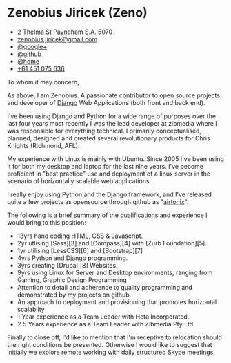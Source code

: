 # Zenobius Jiricek (Zeno)

* 2 Thelma St Payneham S.A. 5070
* [zenobius.jiricek@gmail.com](mailto://zenobius.jiricek@gmail.com)
* [@google+](http://plus.google.com/+zenobiusjiricek)
* [@github](http://github.com/airtonix/)
* [@home](http://zenobi.us/)
* [+61 451 075 636](tel://+61451075636)

To whom it may concern,

As above, I am Zenobius. A passionate contributor to open source projects and developer of [Django][1] Web Applications (both front and back end).

I've been using Django and Python for a wide range of purposes over the last four years most recently I was the lead developer at zibmedia where I was responsible for everything technical. I primarily conceptualised, planned, designed and created several revolutionary products for Chris Knights (Richmond, AFL).

My experience with Linux is mainly with Ubuntu. Since 2005 I've been using it for
both my desktop and laptop for the last nine years. I've become proficient in
"best practice" use and deployment of a linux server in the scenario of horizontally scalable
web applications.

I really enjoy using Python and the Django framework, and I've released quite a few
projects as opensource through github as "[airtonix][2]".

The following is a brief summary of the qualifications and experience I would
bring to this position:

* 13yrs hand coding HTML, CSS & Javascript.
* 2yr utlising [Sass][3] and [Compass][4] with [Zurb Foundation][5].
* 1yr utilising [LessCSS][6] and [Bootstrap][7]
* 4yrs Python and Django programming.
* 3yrs creating [Drupal][8] Websites.
* 9yrs using Linux for Server and Desktop environments, ranging from Gaming, Graphic Design
Programming
* Attention to detail and adherence to quality programming and demonstrated by my
projects on github.
* An approach to deployment and provisioning that promotes horizontal scalabilty
* 1 Year experience as a Team Leader with Heta Incorporated.
* 2.5 Years experience as a Team Leader with Zibmedia Pty Ltd

Finally to close off, I'd like to mention that I'm receptive to relocation should the right conditions be presented. Otherwise I would like to suggest that initially we explore remote working with daily structured Skype meetings.

[1]: http://djangoproject.org/
[2]: http://github.com/airtonix/